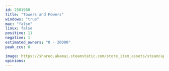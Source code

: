 ```yaml
---
id: 2501980
title: "Towers and Powers"
windows: "true"
mac: "false"
linux: false
positive: 11
negative: 1
estimated_owners: "0 - 20000"
peak_ccu: 0

image: https://shared.akamai.steamstatic.com/store_item_assets/steam/apps/2501980/header.jpg?t=1724326854
opinions:
---
```

